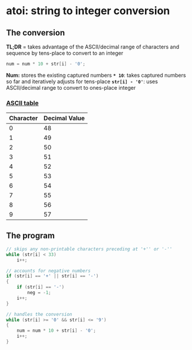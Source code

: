 # atoi: string to integer conversion

## The conversion

**TL;DR** = takes advantage of the ASCII/decimal range of characters and sequence by tens-place to convert to an integer
```c
num = num * 10 + str[i] - '0';
```
**Num:** stores the existing captured numbers
**```* 10```**: takes captured numbers so far and iteratively adjusts for tens-place
**```str[i] - '0'```**: uses ASCII/decimal range to convert to ones-place integer

### [ASCII table](http://blockofcodes.blogspot.com/2013/07/how-to-convert-string-to-integer-in-c.html)
|Character	|Decimal Value	|
|-----------|---------------|
|0			|48				|	
|1			|49				|
|2			|50				|
|3			|51				|
|4			|52				|
|5			|53				|
|6			|54				|
|7			|55				|
|8			|56				|
|9			|57				|

## The program

```c
// skips any non-printable characters preceding at '+'' or '-''
while (str[i] < 33)
	i++;

// accounts for negative numbers
if (str[i] == '+' || str[i] == '-')
{
	if (str[i] == '-')
		neg = -1;
	i++;
}

// handles the conversion
while (str[i] >= '0' && str[i] <= '9')
{
	num = num * 10 + str[i] - '0';
	i++;
}
```